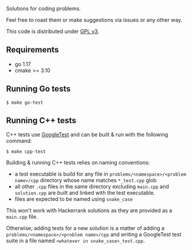 Solutions for coding problems.

Feel free to roast them or make suggestions via issues or any other way.

This code is distributed under [GPL v3](https://www.gnu.org/licenses/gpl-3.0.html).

## Requirements

- go 1.17
- cmake >= 3.10

## Running Go tests

```
$ make go-test
```

## Running C++ tests

C++ tests use [GoogleTest](https://github.com/google/googletest) and can be built & run with the following command:

```
$ make cpp-test
```

Building & running C++ tests relies on naming conventions:
- a test executable is build for any file in `problems/<namespace>/<problem name>/cpp` directory whose name matches `*_test.cpp` glob
- all other `.cpp` files in the same directory excluding `main.cpp` and `solution.cpp` are built and linked with the test executable.
- files are expected to be named using `snake_case`

This won't work with Hackerrank solutions as they are provided as a `main.cpp` file.

Otherwise, adding tests for a new solution is a matter of adding a `problems/<namespace>/<problem name>/cpp` and writing a GoogleTest test suite in a file named `<whatever in snake_case>_test.cpp`.

